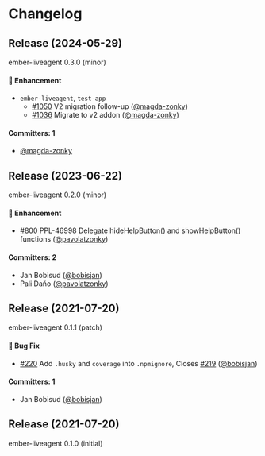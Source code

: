 # Changelog

## Release (2024-05-29)

ember-liveagent 0.3.0 (minor)

#### :rocket: Enhancement

- `ember-liveagent`, `test-app`
  - [#1050](https://github.com/zonkyio/ember-liveagent/pull/1050) V2 migration follow-up ([@magda-zonky](https://github.com/magda-zonky))
  - [#1036](https://github.com/zonkyio/ember-liveagent/pull/1036) Migrate to v2 addon ([@magda-zonky](https://github.com/magda-zonky))

#### Committers: 1

- [@magda-zonky](https://github.com/magda-zonky)

## Release (2023-06-22)

ember-liveagent 0.2.0 (minor)

#### :rocket: Enhancement

- [#800](https://github.com/zonkyio/ember-liveagent/pull/800) PPL-46998 Delegate hideHelpButton() and showHelpButton() functions ([@pavolatzonky](https://github.com/pavolatzonky))

#### Committers: 2

- Jan Bobisud ([@bobisjan](https://github.com/bobisjan))
- Pali Daňo ([@pavolatzonky](https://github.com/pavolatzonky))

## Release (2021-07-20)

ember-liveagent 0.1.1 (patch)

#### :bug: Bug Fix

- [#220](https://github.com/zonkyio/ember-liveagent/pull/220) Add `.husky` and `coverage` into `.npmignore`, Closes [#219](https://github.com/zonkyio/ember-liveagent/issues/219) ([@bobisjan](https://github.com/bobisjan))

#### Committers: 1

- Jan Bobisud ([@bobisjan](https://github.com/bobisjan))

## Release (2021-07-20)

ember-liveagent 0.1.0 (initial)
